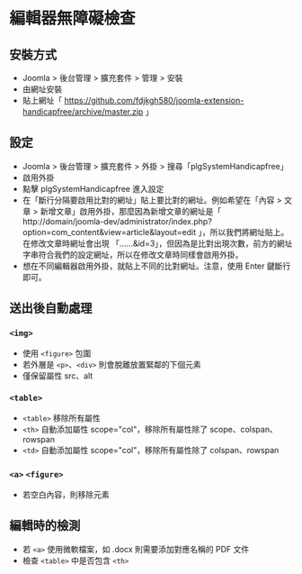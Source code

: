 # 編輯器無障礙檢查

## 安裝方式
- Joomla > 後台管理 > 擴充套件 > 管理 > 安裝
- 由網址安裝
- 貼上網址「 https://github.com/fdjkgh580/joomla-extension-handicapfree/archive/master.zip 」

## 設定
- Joomla > 後台管理 > 擴充套件 > 外掛 > 搜尋「plgSystemHandicapfree」
- 啟用外掛
- 點擊 plgSystemHandicapfree 進入設定
- 在「斷行分隔要啟用比對的網址」貼上要比對的網址。例如希望在「內容 > 文章 > 新增文章」啟用外掛，那麼因為新增文章的網址是「 http://domain/joomla-dev/administrator/index.php?option=com_content&view=article&layout=edit 」，所以我們將網址貼上。在修改文章時網址會出現 「......&id=3」，但因為是比對出現次數，前方的網址字串符合我們的設定網址，所以在修改文章時同樣會啟用外掛。
- 想在不同編輯器啟用外掛，就貼上不同的比對網址。注意，使用 Enter 鍵斷行即可。

## 送出後自動處理
### ````<img>````
- 使用 ````<figure>```` 包圍
- 若外層是 ````<p>````、````<div>```` 則會脫離放置緊鄰的下個元素
- 僅保留屬性 src、alt

### ````<table>````
- ````<table>```` 移除所有屬性
- ````<th>```` 自動添加屬性 scope="col"，移除所有屬性除了 scope、colspan、rowspan
- ````<td>```` 自動添加屬性 scope="col"，移除所有屬性除了 colspan、rowspan

### ````<a>```` ````<figure>````
- 若空白內容，則移除元素
 
## 編輯時的檢測
- 若 ````<a>```` 使用微軟檔案，如 .docx 則需要添加對應名稱的 PDF 文件
- 檢查 ````<table>```` 中是否包含 ````<th>````
